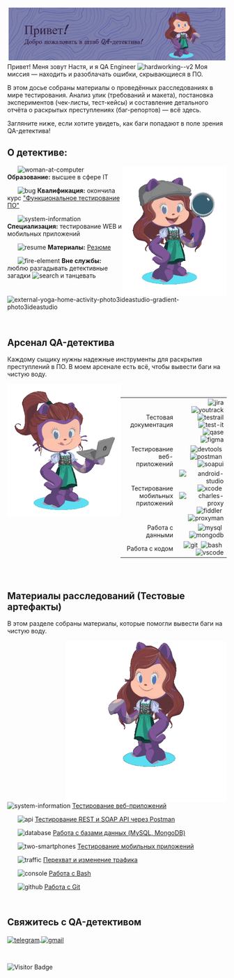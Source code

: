 ![Header](./media/header_image.png)
Привет! Меня зовут Настя, и я QA Engineer    <img width="30" height="30" src="https://img.icons8.com/nolan/96/hardworking--v2.png" alt="hardworking--v2"/> Моя миссия — находить и разоблачать ошибки, скрывающиеся в ПО. 

В этом досье собраны материалы о проведённых расследованиях в мире тестирования. Анализ улик (требований и макета), постановка экспериментов (чек-листы, тест-кейсы) и составление детального отчёта о раскрытых преступлениях (баг-репортов) — всё здесь.

Загляните ниже, если хотите увидеть, как баги попадают в поле зрения QA-детектива!

## О детективе:

<img align="right" src="./media/octocat_detective.gif" width="240">


&nbsp;&nbsp;&nbsp;&nbsp;&nbsp;
<img width="25" height="25" src="https://img.icons8.com/nolan/64/graduation-cap.png" alt="woman-at-computer"/> **Образование:** высшее в сфере IT 

&nbsp;&nbsp;&nbsp;&nbsp;&nbsp;
<img width="25" height="25" src="https://img.icons8.com/nolan/96/bug.png" alt="bug"/> **Квалификация:** окончила курс ["Функциональное тестирование ПО"](https://rusau.net/qa-from-scratch)

&nbsp;&nbsp;&nbsp;&nbsp;&nbsp;
<img width="25" height="25" src="https://img.icons8.com/nolan/96/system-information.png" alt="system-information"/> **Специализация:** тестирование WEB и мобильных приложений

&nbsp;&nbsp;&nbsp;&nbsp;&nbsp;
<img width="25" height="25" src="https://img.icons8.com/nolan/96/resume.png" alt="resume"/> **Материалы:** [Резюме](https://drive.google.com/file/d/1wz6cYaPEY-hn1HAfff30KvDp78fyMD69/view?usp=sharing)

&nbsp;&nbsp;&nbsp;&nbsp;&nbsp;
<img width="25" height="25" src="https://img.icons8.com/nolan/96/fire-element.png" alt="fire-element"/> **Вне службы:** люблю разгадывать детективные загадки <img width="25" height="25" src="https://img.icons8.com/nolan/96/search.png" alt="search"/> и танцевать <img width="25" height="25" src="https://img.icons8.com/external-icongeek26-outline-gradient-icongeek26/64/external-ballet-russia-icongeek26-outline-gradient-icongeek26-1.png" alt="external-yoga-home-activity-photo3ideastudio-gradient-photo3ideastudio"/> 



&nbsp;

## Арсенал QA-детектива
Каждому сыщику нужны надежные инструменты для раскрытия преступлений в ПО. В моем арсенале есть всё, чтобы вывести баги на чистую воду.

<img align="left" src="./media/octocat_computer.gif" width="260" >
&nbsp;
&nbsp;
&nbsp;
&nbsp;


<div style="display: flex; justify-content: flex-end;">
  <table style="text-align: right;"> 
    <tr>
      <td>Тестовая документация</td>
      <td>
        <img src="https://cdn.jsdelivr.net/gh/devicons/devicon/icons/jira/jira-original.svg" title="jira" alt="jira" width="35" height="35"/>
        <img src="https://upload.wikimedia.org/wikipedia/commons/thumb/8/8d/YouTrack_Icon.svg/1024px-YouTrack_Icon.svg.png?20200803082248" title="youtrack" alt="youtrack" width="35" height="35"/>
        <img src="https://codahosted.io/packs/21236/unversioned/assets/LOGO/ba1091c59bab89cd2fd0f289622731fe16113d7b00905abe64759c313a4b73b76c1b0426076ed76cb74752234c734131df46992d5b8b48fc13e264240e4f7119f736cfeb64df36ded54b5cbf6198b9cadedf18dd0cac5c7dbcd16e6336c29363cd1292ba" title="testrail" alt="testrail" width="40" height="40"/>
        <img src="https://docs.testit.software/images/testit_logo_icon_blue.png" title="test-it" alt="test-it" width="35" height="35"/>
        <img src="https://luna1.co/eb0187.png" title="qase" alt="qase" width="35" height="35"/>
        <img src="https://cdn.jsdelivr.net/gh/devicons/devicon/icons/figma/figma-original.svg" title="figma" alt="figma" width="35" height="35"/>
      </td>
    </tr>
    <tr>
      <td>Тестирование веб-приложений</td>
      <td>
        <img src="https://d33wubrfki0l68.cloudfront.net/38b5c953a4667366685d55db55d057c86db1fc54/a0fdc/static/acae6b24d940347661ca901ea07f47c1/chrome-dev-logo-icon.png" title="devtools" alt="devtools" width="35" height="35"/>&nbsp;
        <img src="https://camo.githubusercontent.com/66653fb9b350122ece0a9db72f67c75ec0316efe11126b7c7e46296ce64e2561/68747470733a2f2f7777772e7376677265706f2e636f6d2f73686f772f3335343230322f706f73746d616e2d69636f6e2e737667" title="postman" alt="postman" width="35" height="35"/>&nbsp;
        <img src="https://static0.smartbear.co/smartbearbrand/media/images/home/soapui-icon.svg" title="soapui" alt="soapui" width="35" height="35"/>
      </td>
    </tr>
    <tr>
      <td>Тестирование мобильных приложений</td>
      <td>
        <img src="https://cdn.jsdelivr.net/gh/devicons/devicon/icons/androidstudio/androidstudio-original.svg" title="android-studio" alt="android-studio" width="35" height="35"/>&nbsp;
        <img src="https://cdn.jsdelivr.net/gh/devicons/devicon/icons/xcode/xcode-original.svg" title="xcode" alt="xcode" width="40" height="40"/>&nbsp;
        <img src="https://user-images.githubusercontent.com/15472/41327135-e4bf090c-6eca-11e8-9b76-032e8e2b0707.png" title="charles-proxy" alt="charles-proxy" width="35" height="35"/>&nbsp;
        <img src="https://www.megaleechers.com/storage/Fiddler-Everywhere-Icon.png" title="fiddler" alt="fiddler" width="35" height="35"/>&nbsp;
        <img src="https://pbs.twimg.com/profile_images/1589614420766126080/slAIVDtr_400x400.jpg" title="proxyman" alt="proxyman" width="35" height="35"/>
      </td>
    </tr>
    <tr>
      <td>Работа с данными</td>
      <td>
        <img src="https://cdn.jsdelivr.net/gh/devicons/devicon/icons/mysql/mysql-original.svg" title="mysql" alt="mysql" width="35" height="35"/>&nbsp;
        <img src="https://cdn.jsdelivr.net/gh/devicons/devicon/icons/mongodb/mongodb-original.svg" title="mongodb" alt="mongodb" width="35" height="35"/>
      </td>
    </tr>
    <tr>
      <td>Работа с кодом</td>
      <td>
        <img src="https://cdn.jsdelivr.net/gh/devicons/devicon/icons/git/git-original.svg" title="git" alt="git" width="35" height="35"/>&nbsp;
        <img src="https://upload.wikimedia.org/wikipedia/commons/thumb/4/4b/Bash_Logo_Colored.svg/1024px-Bash_Logo_Colored.svg.png?20180723054350" title="bash" alt="bash" width="35" height="35"/>&nbsp;
        <img src="https://cdn.jsdelivr.net/gh/devicons/devicon/icons/vscode/vscode-original.svg" title="vscode" alt="vscode" width="35" height="35"/>
      </td>
    </tr>
  </table>
</div>


&nbsp;
&nbsp;
&nbsp;
&nbsp;
&nbsp;
&nbsp;
&nbsp;

## Материалы расследований (Тестовые артефакты)
В этом разделе собраны материалы, которые помогли вывести баги на чистую воду.

<img align="right" src="./media/octocat.gif" width="370"> 

&nbsp;&nbsp;&nbsp;&nbsp;&nbsp;
<img width="25" height="25" src="https://img.icons8.com/nolan/96/system-information.png" alt="system-information"/>  [Тестирование веб-приложений](https://github.com/NikolaevaAR/web)

&nbsp;&nbsp;&nbsp;&nbsp;&nbsp;
<img width="25" height="25" src="https://img.icons8.com/?size=100&id=55497&format=png&color=000000" alt="api"/> [Тестирование REST и SOAP API через Postman](https://github.com/NikolaevaAR/api)

&nbsp;&nbsp;&nbsp;&nbsp;&nbsp;
<img width="25" height="25" src="https://img.icons8.com/?size=100&id=43611&format=png&color=000000" alt="database"/> [Работа с базами данных (MySQL, MongoDB)](https://github.com/NikolaevaAR/database)


&nbsp;&nbsp;&nbsp;&nbsp;&nbsp;
<img width="25" height="25" src="https://img.icons8.com/nolan/96/two-smartphones.png" alt="two-smartphones"/> [Тестирование мобильных приложений](https://github.com/NikolaevaAR/mobile)

&nbsp;&nbsp;&nbsp;&nbsp;&nbsp;
<img width="25" height="25" src="https://img.icons8.com/nolan/64/sorting-arrows-horizontal--v1.png" alt="traffic"/> [Перехват и изменение трафика](https://github.com/NikolaevaAR/traffic)

&nbsp;&nbsp;&nbsp;&nbsp;&nbsp;
<img width="25" height="25" src="https://img.icons8.com/nolan/96/console.png" alt="console"/> [Работа с Bash](https://github.com/NikolaevaAR/bash)

&nbsp;&nbsp;&nbsp;&nbsp;&nbsp;
<img width="30" height="30" src="https://img.icons8.com/nolan/96/github.png" alt="github"/> [Работа с Git](https://github.com/NikolaevaAR/git) 

&nbsp;

## Свяжитесь с QA-детективом


  <div id="badges">
    <a href="https://t.me/nikolaeva26" target="_blank">
      <img align="center" src="https://img.icons8.com/nolan/64/telegram-app.png" width="50" height="50" alt="telegram" />
    </a>
    <a href="mailto:nikolanastya2611@gmail.com" target="_blank">
      <img align="center" src="https://img.icons8.com/nolan/64/gmail-new.png" width="50" height="50" alt="gmail" />
    </a>
  </div>

  &nbsp;

![Visitor Badge](https://visitor-badge.laobi.icu/badge?page_id=NikolaevaAR)
